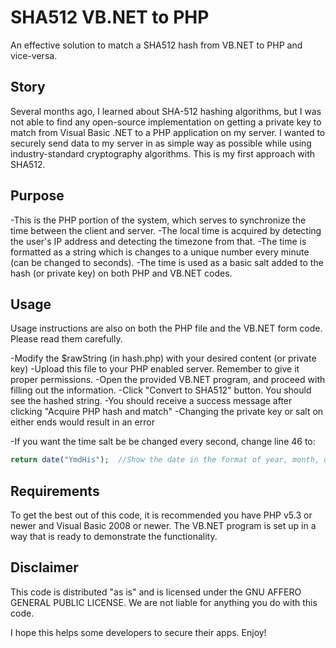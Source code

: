 # SHA512 VB.NET to PHP
An effective solution to match a SHA512 hash from VB.NET to PHP and vice-versa.

## Story
Several months ago, I learned about SHA-512 hashing algorithms, but I was not able to find any open-source implementation on getting a private key to match from Visual Basic .NET to a PHP application on my server. I wanted to securely send data to my server in as simple way as possible while using industry-standard cryptography algorithms. This is my first approach with SHA512.

## Purpose
-This is the PHP portion of the system, which serves to synchronize the time between the client and server.
-The local time is acquired by detecting the user's IP address and detecting the timezone from that.
-The time is formatted as a string which is changes to a unique number every minute (can be changed to seconds).
-The time is used as a basic salt added to the hash (or private key) on both PHP and VB.NET codes.

## Usage
Usage instructions are also on both the PHP file and the VB.NET form code. Please read them carefully.

-Modify the $rawString (in hash.php) with your desired content (or private key)
-Upload this file to your PHP enabled server. Remember to give it proper permissions.
-Open the provided VB.NET program, and proceed with filling out the information.
-Click "Convert to SHA512" button. You should see the hashed string.
-You should receive a success message after clicking "Acquire PHP hash and match"
-Changing the private key or salt on either ends would result in an error

-If you want the time salt be be changed every second, change line 46 to:
```php
return date("YmdHis"); 	//Show the date in the format of year, month, day, hour, minute
```
## Requirements
To get the best out of this code, it is recommended you have PHP v5.3 or newer and Visual Basic 2008 or newer.
The VB.NET program is set up in a way that is ready to demonstrate the functionality. 

## Disclaimer
This code is distributed "as is" and is licensed under the GNU AFFERO GENERAL PUBLIC LICENSE.
We are not liable for anything you do with this code.

I hope this helps some developers to secure their apps. Enjoy!
